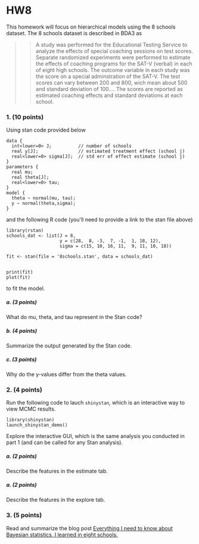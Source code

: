 # HW8

This homework will focus on hierarchical models using the 8 schools dataset. The 8 schools dataset is described in BDA3 as 

>> A study was performed for the Educational Testing Service to analyze the effects of special coaching sessions on test scores. Separate randomized experiments were performed to estimate the effects of coaching programs for the SAT-V (verbal) in each of eight high schools. The outcome variable in each study was the score on a special adminstration of the SAT-V. The test scores can vary between 200 and 800, wich mean about 500 and standard deviation of 100....
The scores are reported as estimated coaching effects and standard deviations at each school.


### 1. (10 points)
Using stan code provided below
```
data {
  int<lower=0> J;          // number of schools
  real y[J];               // estimated treatment effect (school j)
  real<lower=0> sigma[J];  // std err of effect estimate (school j)
}
parameters {
  real mu;
  real theta[J];
  real<lower=0> tau;
}
model {
  theta ~ normal(mu, tau); 
  y ~ normal(theta,sigma);
}
```
and the following R code (you'll need to provide a link to the stan file above)
```
library(rstan)
schools_dat <- list(J = 8, 
                    y = c(28,  8, -3,  7, -1,  1, 18, 12),
                    sigma = c(15, 10, 16, 11,  9, 11, 10, 18))

fit <- stan(file = '8schools.stan', data = schools_dat)


print(fit)
plot(fit)
```
to fit the model.

##### a. (3 points)
What do mu, theta, and tau represent in the Stan code?

##### b. (4 points)
Summarize the output generated by the Stan code.

##### c. (3 points)
Why do the y-values differ from the theta values.


### 2. (4 points)
Run the following code to lauch ``shinystan``, which is an interactive way to view MCMC results.
```
library(shinystan)
launch_shinystan_demo()
```

Explore the interactive GUI, which is the same analysis you conducted in part 1 (and can be called for any Stan analysis).

##### a. (2 points)
Describe the features in the estimate tab.

##### a. (2 points)
Describe the features in the explore tab.

### 3. (5 points)
Read and summarize the blog post [Everything I need to know about Bayesian statistics, I learned in eight schools.](https://statmodeling.stat.columbia.edu/2014/01/21/everything-need-know-bayesian-statistics-learned-eight-schools/)
